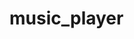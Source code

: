 # music_player

<!-- Learning outcomes:
    .Audio object->
     runs on browser but cant run on node
     event 'timeupdate'
    .input type(range)->
    event 'change' associated with it -->
